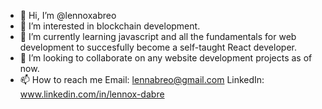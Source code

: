 - 👋 Hi, I’m @lennoxabreo
- 👀 I’m interested in blockchain development.
- 🌱 I’m currently learning javascript and all the fundamentals for web development to succesfully become a self-taught React developer. 
- 💞️ I’m looking to collaborate on any website development projects as of now.
- 📫 How to reach me 
Email: lennabreo@gmail.com 
LinkedIn: www.linkedin.com/in/lennox-dabre

<!---
lennoxabreo/lennoxabreo is a ✨ special ✨ repository because its `README.md` (this file) appears on your GitHub profile.
You can click the Preview link to take a look at your changes.
--->
